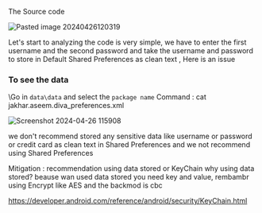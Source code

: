 The Source code

![Pasted image 20240426120319](https://github.com/sisi0x/vulnerable-android-application/assets/100969542/7825a627-7d2f-4b19-b754-8420f61166af)

Let's start to  analyzing the code is very simple, we have to enter the first username and the second password and take the username and password to store in Default Shared Preferences as clean text , Here is an issue

### To see the data
\Go in `data\data` and select the `package name` 
Command : cat jakhar.aseem.diva_preferences.xml


![Screenshot 2024-04-26 115908](https://github.com/sisi0x/vulnerable-android-application/assets/100969542/21c19acb-3cdf-4b87-ad9c-6da612790fdc)

we don't recommend stored any sensitive data like username or password or credit card as clean text in Shared Preferences and we not recommend using Shared Preferences


Mitigation : recommendation using data stored or  KeyChain 
why using data stored?
beause wan used data stored you need key and value, rembambr using Encrypt like AES and the backmod is cbc

https://developer.android.com/reference/android/security/KeyChain.html
